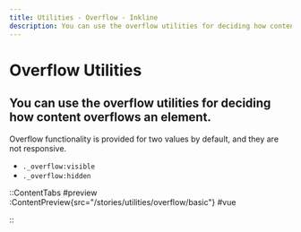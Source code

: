 ```yaml
---
title: Utilities - Overflow - Inkline
description: You can use the overflow utilities for deciding how content overflows an element.
---
```


# Overflow Utilities
## You can use the overflow utilities for deciding how content overflows an element.

Overflow functionality is provided for two values by default, and they are not responsive.

- `._overflow:visible`
- `._overflow:hidden`

::ContentTabs
#preview
:ContentPreview{src="/stories/utilities/overflow/basic"}
#vue
<!-- Autodocs{src="@inkline/inkline/stories/utilities/overflow/basic.vue" lang="vue"} -->
::
